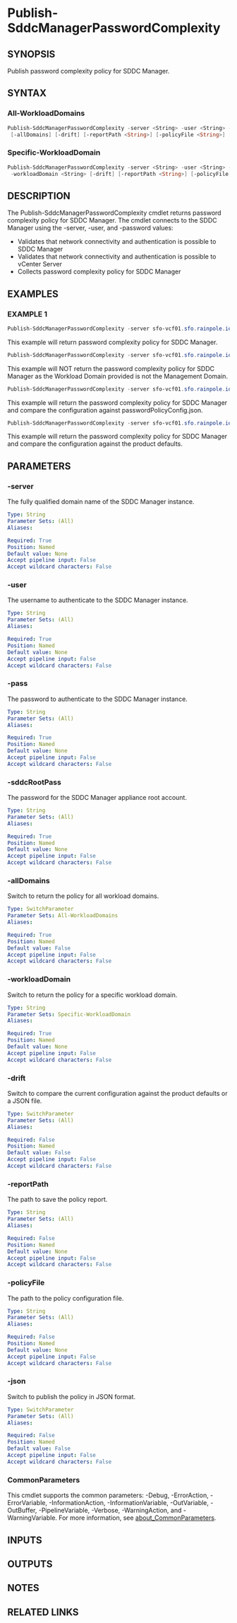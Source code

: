 # Publish-SddcManagerPasswordComplexity

## SYNOPSIS

Publish password complexity policy for SDDC Manager.

## SYNTAX

### All-WorkloadDomains

```powershell
Publish-SddcManagerPasswordComplexity -server <String> -user <String> -pass <String> -sddcRootPass <String>
 [-allDomains] [-drift] [-reportPath <String>] [-policyFile <String>] [-json] [<CommonParameters>]
```

### Specific-WorkloadDomain

```powershell
Publish-SddcManagerPasswordComplexity -server <String> -user <String> -pass <String> -sddcRootPass <String>
 -workloadDomain <String> [-drift] [-reportPath <String>] [-policyFile <String>] [-json] [<CommonParameters>]
```

## DESCRIPTION

The Publish-SddcManagerPasswordComplexity cmdlet returns password complexity policy for SDDC Manager.
The cmdlet connects to the SDDC Manager using the -server, -user, and -password values:

- Validates that network connectivity and authentication is possible to SDDC Manager
- Validates that network connectivity and authentication is possible to vCenter Server
- Collects password complexity policy for SDDC Manager

## EXAMPLES

### EXAMPLE 1

```powershell
Publish-SddcManagerPasswordComplexity -server sfo-vcf01.sfo.rainpole.io -user admin@local -pass VMw@re1!VMw@re1! -sddcRootPass VMw@re1! -allDomains
```

This example will return password complexity policy for SDDC Manager.

```powershell
Publish-SddcManagerPasswordComplexity -server sfo-vcf01.sfo.rainpole.io -user admin@local -pass VMw@re1!VMw@re1! -sddcRootPass VMw@re1! -workloadDomain sfo-w01
```

This example will NOT return the password complexity policy for SDDC Manager as the Workload Domain provided is not the Management Domain.

```powershell
Publish-SddcManagerPasswordComplexity -server sfo-vcf01.sfo.rainpole.io -user admin@local -pass VMw@re1!VMw@re1! -sddcRootPass VMw@re1! -workloadDomain sfo-m01 -drift -reportPath "F:\Reporting" -policyFile "passwordPolicyConfig.json"
```

This example will return the password complexity policy for SDDC Manager and compare the configuration against passwordPolicyConfig.json.

```powershell
Publish-SddcManagerPasswordComplexity -server sfo-vcf01.sfo.rainpole.io -user admin@local -pass VMw@re1!VMw@re1! -sddcRootPass VMw@re1! -workloadDomain sfo-m01 -drift
```

This example will return the password complexity policy for SDDC Manager and compare the configuration against the product defaults.

## PARAMETERS

### -server

The fully qualified domain name of the SDDC Manager instance.

```yaml
Type: String
Parameter Sets: (All)
Aliases:

Required: True
Position: Named
Default value: None
Accept pipeline input: False
Accept wildcard characters: False
```

### -user

The username to authenticate to the SDDC Manager instance.

```yaml
Type: String
Parameter Sets: (All)
Aliases:

Required: True
Position: Named
Default value: None
Accept pipeline input: False
Accept wildcard characters: False
```

### -pass

The password to authenticate to the SDDC Manager instance.

```yaml
Type: String
Parameter Sets: (All)
Aliases:

Required: True
Position: Named
Default value: None
Accept pipeline input: False
Accept wildcard characters: False
```

### -sddcRootPass

The password for the SDDC Manager appliance root account.

```yaml
Type: String
Parameter Sets: (All)
Aliases:

Required: True
Position: Named
Default value: None
Accept pipeline input: False
Accept wildcard characters: False
```

### -allDomains

Switch to return the policy for all workload domains.

```yaml
Type: SwitchParameter
Parameter Sets: All-WorkloadDomains
Aliases:

Required: True
Position: Named
Default value: False
Accept pipeline input: False
Accept wildcard characters: False
```

### -workloadDomain

Switch to return the policy for a specific workload domain.

```yaml
Type: String
Parameter Sets: Specific-WorkloadDomain
Aliases:

Required: True
Position: Named
Default value: None
Accept pipeline input: False
Accept wildcard characters: False
```

### -drift

Switch to compare the current configuration against the product defaults or a JSON file.

```yaml
Type: SwitchParameter
Parameter Sets: (All)
Aliases:

Required: False
Position: Named
Default value: False
Accept pipeline input: False
Accept wildcard characters: False
```

### -reportPath

The path to save the policy report.

```yaml
Type: String
Parameter Sets: (All)
Aliases:

Required: False
Position: Named
Default value: None
Accept pipeline input: False
Accept wildcard characters: False
```

### -policyFile

The path to the policy configuration file.

```yaml
Type: String
Parameter Sets: (All)
Aliases:

Required: False
Position: Named
Default value: None
Accept pipeline input: False
Accept wildcard characters: False
```

### -json

Switch to publish the policy in JSON format.

```yaml
Type: SwitchParameter
Parameter Sets: (All)
Aliases:

Required: False
Position: Named
Default value: False
Accept pipeline input: False
Accept wildcard characters: False
```

### CommonParameters

This cmdlet supports the common parameters: -Debug, -ErrorAction, -ErrorVariable, -InformationAction, -InformationVariable, -OutVariable, -OutBuffer, -PipelineVariable, -Verbose, -WarningAction, and -WarningVariable. For more information, see [about_CommonParameters](http://go.microsoft.com/fwlink/?LinkID=113216).

## INPUTS

## OUTPUTS

## NOTES

## RELATED LINKS
